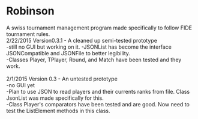 # Robinson
A swiss tournament management program made specifically to follow FIDE tournament rules.<br/>&#9;
2/22/2015 Version0.3.1 - A cleaned up semi-tested prototype<br/>
  -still no GUI but working on it.
  -JSONList has become the interface JSONCompatible and JSONFile to better legibility.<br/>
  -Classes Player, TPlayer, Round, and Match have been tested and they work.<br/><br/>
2/1/2015 Version 0.3 - An untested prototype<br/>
  -no GUI yet<br/>
  -Plan to use JSON to read players and their currents ranks from file. Class JsonList was made specifically for this.<br/>
  -Class Player's comparators have been tested and are good. Now need to test the ListElement methods in this class.<br/>
